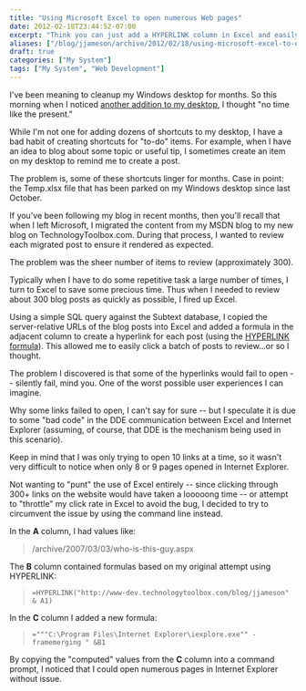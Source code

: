 ```yaml
---
title: "Using Microsoft Excel to open numerous Web pages"
date: 2012-02-18T23:44:52-07:00
excerpt: "Think you can just add a HYPERLINK column in Excel and easily open dozens of Web pages at a time? Think again."
aliases: ["/blog/jjameson/archive/2012/02/18/using-microsoft-excel-to-open-numerous-web-pages.aspx"]
draft: true
categories: ["My System"]
tags: ["My System", "Web Development"]
---
```


I've been meaning to cleanup my Windows desktop for months. So this morning when I noticed [another addition to my desktop](/blog/jjameson/2012/02/18/stop-putting-shortcuts-on-my-windows-desktop), I thought "no time like the present."

While I'm not one for adding dozens of shortcuts to my desktop, I have a bad habit of creating shortcuts for "to-do" items. For example, when I have an idea to blog about some topic or useful tip, I sometimes create an item on my desktop to remind me to create a post.

The problem is, some of these shortcuts linger for months. Case in point: the Temp.xlsx file that has been parked on my Windows desktop since last October.

If you've been following my blog in recent months, then you'll recall that when I left Microsoft, I migrated the content from my MSDN blog to my new blog on TechnologyToolbox.com. During that process, I wanted to review each migrated post to ensure it rendered as expected.

The problem was the sheer number of items to review (approximately 300).

Typically when I have to do some repetitive task a large number of times, I turn to Excel to save some precious time. Thus when I needed to review about 300 blog posts as quickly as possible, I fired up Excel.

Using a simple SQL query against the Subtext database, I copied the server-relative URLs of the blog posts into Excel and added a formula in the adjacent column to create a hyperlink for each post (using the [HYPERLINK formula](http://office.microsoft.com/en-us/excel-help/hyperlink-HP005209116.aspx)). This allowed me to easily click a batch of posts to review...or so I thought.

The problem I discovered is that some of the hyperlinks would fail to open -- silently fail, mind you. One of the worst possible user experiences I can imagine.

Why some links failed to open, I can't say for sure -- but I speculate it is due to some "bad code" in the DDE communication between Excel and Internet Explorer (assuming, of course, that DDE is the mechanism being used in this scenario).

Keep in mind that I was only trying to open 10 links at a time, so it wasn't very difficult to notice when only 8 or 9 pages opened in Internet Explorer.

Not wanting to "punt" the use of Excel entirely -- since clicking through 300+ links on the website would have taken a looooong time -- or attempt to "throttle" my click rate in Excel to avoid the bug, I decided to try to circumvent the issue by using the command line instead.

In the **A** column, I had values like:

> /archive/2007/03/03/who-is-this-guy.aspx

The **B** column contained formulas based on my original attempt using HYPERLINK:

> `=HYPERLINK("http://www-dev.technologytoolbox.com/blog/jjameson" & A1)`

In the **C** column I added a new formula:

> `="""C:\Program Files\Internet Explorer\iexplore.exe"" -framemerging " &B1`

By copying the "computed" values from the **C** column into a command prompt, I noticed that I could open numerous pages in Internet Explorer without issue.

